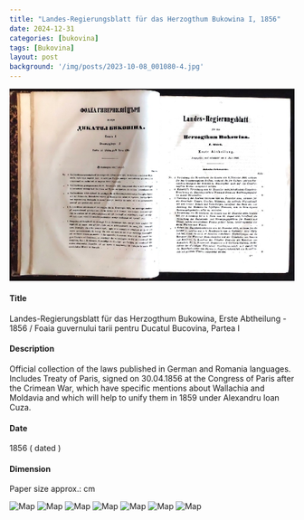 ```yaml
---
title: "Landes-Regierungsblatt für das Herzogthum Bukowina I, 1856"
date: 2024-12-31
categories: [bukovina]
tags: [Bukovina]
layout: post
background: '/img/posts/2023-10-08_001080-4.jpg'
---
```

![Map](/img/posts/2023-10-08_001080-4.jpg "Map")
#### Title ####
Landes-Regierungsblatt für das Herzogthum Bukowina, Erste Abtheilung - 1856 / Foaia guvernului tarii pentru Ducatul Bucovina, Partea I

#### Description ####
Official collection of the laws published in German and Romania languages. Includes Treaty of Paris, signed on 30.04.1856 at the Congress of Paris after the Crimean War, which have specific mentions about Wallachia and Moldavia and which will help to unify them in 1859 under Alexandru Ioan Cuza.

#### Date ####
1856 ( dated )

#### Dimension ####
Paper size approx.: cm 

![Map](/myblogsite/img/posts/2023-10-08_001080-2.jpg "Map")
![Map](/myblogsite/img/posts/2023-10-08_001080-3.jpg "Map")
![Map](/myblogsite/img/posts/2023-10-08_001080-7.jpg "Map")
![Map](/myblogsite/img/posts/2023-10-08_001080-6.jpg "Map")
![Map](/myblogsite/img/posts/2023-10-08_001080-8.jpg "Map")
![Map](/myblogsite/img/posts/2023-10-08_001080-5.jpg "Map")
![Map](/myblogsite/img/posts/2023-10-08_001080-1.jpg "Map")